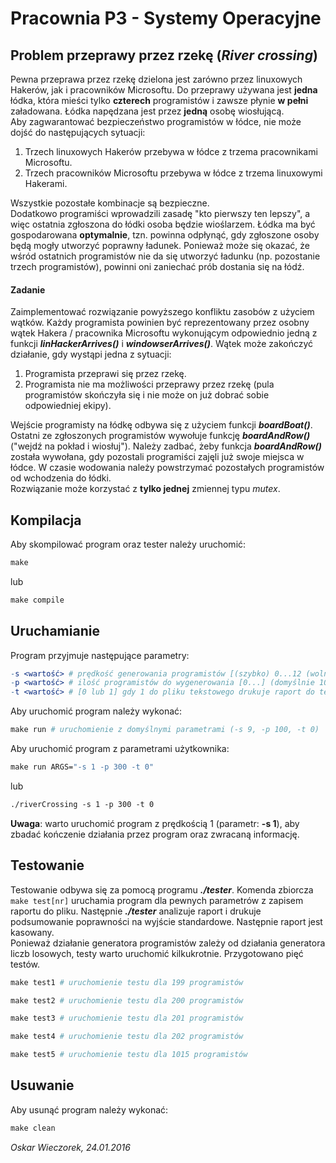 # Pracownia P3 - Systemy Operacyjne

## Problem przeprawy przez rzekę (*River crossing*)
Pewna przeprawa przez rzekę dzielona jest zarówno przez linuxowych Hakerów, jak i pracowników Microsoftu. Do przeprawy używana jest **jedna** łódka, która mieści tylko **czterech** programistów i zawsze płynie **w pełni** załadowana. Łódka napędzana jest przez **jedną** osobę wiosłującą.<br />
Aby zagwarantować bezpieczeństwo programistów w łódce, nie może dojść do następujących sytuacji:

1. Trzech linuxowych Hakerów przebywa w łódce z trzema pracownikami Microsoftu.
2. Trzech pracowników Microsoftu przebywa w łódce z trzema linuxowymi Hakerami.

Wszystkie pozostałe kombinacje są bezpieczne.<br />
Dodatkowo programiści wprowadzili zasadę "kto pierwszy ten lepszy", a więc ostatnia zgłoszona do łódki osoba będzie wioślarzem. Łódka ma być gospodarowana **optymalnie**, tzn. powinna odpłynąć, gdy zgłoszone osoby będą mogły utworzyć poprawny ładunek. Ponieważ może się okazać, że wśród ostatnich programistów nie da się utworzyć ładunku (np. pozostanie trzech programistów), powinni oni zaniechać prób dostania się na łódź.
#### Zadanie
Zaimplementować rozwiązanie powyższego konfliktu zasobów z użyciem wątków. Każdy programista powinien być reprezentowany przez osobny wątek Hakera / pracownika Microsoftu wykonującym odpowiednio jedną z funkcji **_linHackerArrives()_** i **_windowserArrives()_**. Wątek może zakończyć działanie, gdy wystąpi jedna z sytuacji:

1. Programista przeprawi się przez rzekę.
2. Programista nie ma możliwości przeprawy przez rzekę (pula programistów skończyła się i nie może on już dobrać sobie odpowiedniej ekipy).

Wejście programisty na łódkę odbywa się z użyciem funkcji **_boardBoat()_**. Ostatni ze zgłoszonych programistów wywołuje funkcję **_boardAndRow()_** ("wejdź na pokład i wiosłuj"). Należy zadbać, żeby funkcja **_boardAndRow()_** została wywołana, gdy pozostali programiści zajęli już swoje miejsca w łódce. W czasie wodowania należy powstrzymać pozostałych programistów od wchodzenia do łódki. <br />
Rozwiązanie może korzystać z **tylko jednej** zmiennej typu *mutex*.

## Kompilacja
Aby skompilować program oraz tester należy uruchomić:
```Makefile
make
```
lub
```Makefile
make compile
```
## Uruchamianie
Program przyjmuje następujące parametry:
```Makefile
-s <wartość> # prędkość generowania programistów [(szybko) 0...12 (wolno)] (domyślnie 9)
-p <wartość> # ilość programistów do wygenerowania [0...] (domyślnie 100)
-t <wartość> # [0 lub 1] gdy 1 do pliku tekstowego drukuje raport do testów (domyślnie 0) 
```
Aby uruchomić program należy wykonać:
```Makefile
make run # uruchomienie z domyślnymi parametrami (-s 9, -p 100, -t 0)
```
Aby uruchomić program z parametrami użytkownika:
```Makefile
make run ARGS="-s 1 -p 300 -t 0"
```
lub
```Makefile
./riverCrossing -s 1 -p 300 -t 0
```
**Uwaga**: warto uruchomić program z prędkością 1 (parametr: **-s 1**), aby zbadać kończenie działania przez program oraz zwracaną informację.
## Testowanie
Testowanie odbywa się za pomocą programu **_./tester_**. Komenda zbiorcza ```make test[nr]``` uruchamia program dla pewnych parametrów z zapisem raportu do pliku. Następnie **_./tester_** analizuje raport i drukuje podsumowanie poprawności na wyjście standardowe. Następnie raport jest kasowany.<br />
Ponieważ działanie generatora programistów zależy od działania generatora liczb losowych, testy warto uruchomić kilkukrotnie. Przygotowano pięć testów.
```Makefile
make test1 # uruchomienie testu dla 199 programistów
```
```Makefile 
make test2 # uruchomienie testu dla 200 programistów
```
```Makefile
make test3 # uruchomienie testu dla 201 programistów
```
```Makefile
make test4 # uruchomienie testu dla 202 programistów
```
```Makefile
make test5 # uruchomienie testu dla 1015 programistów
```
## Usuwanie
Aby usunąć program należy wykonać:
```Makefile
make clean
```


*Oskar Wieczorek,  24.01.2016*
